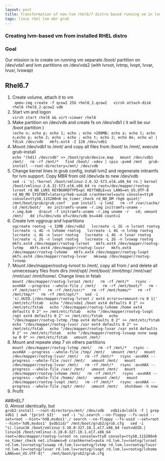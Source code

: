 ```yaml
---
layout: post
title: Transformation of non-lvm rhel6/7 distro based running vm in lvm-based
tags: linux rhel lvm mbr grub
---
```

### Creating lvm-based vm from installed RHEL distro  

### Goal
Our mission is to create on running vm separate /boot/ partition on /dev/vda1 and lvm partitions on /dev/vda2 (with lvroot, lvtmp, lvopt, lvvar, lvusr, lvswap)  

## Rhel6.7  
1. Create volume, attach it to vm  
`` qemu-img create -f qcow2 25G rhel6_2.qcow2  
virsh attach-disk rhel6 rhel6_2.qcow2 vdb``  
2. Start vm and logon  
``virsh start rhel6 && virt-viewer rhel6``  
3. Make partition on /dev/vdb and create fs on /dev/vdb1 ( it will be our /boot partition )  
``(echo n; echo p; echo 1; echo ; echo +200MB; echo a; echo 1; echo n;echo p; echo 2; echo ; echo ; echo t; echo 2; echo 8e; echo w) | fdisk /dev/vdb  
mkfs.ext4 -I 128 /dev/vdb1``  
4. Mount /dev/vdb1 to /mnt/ and copy all files from /boot/ to /mnt/, execute grub-install  
``echo "(hd1) /dev/vdb" >> /boot/grub/device.map  
mount /dev/vdb1 /mnt/  
rm -rf /mnt/*  
find /boot/ -xdev | cpio -pvmd /mnt  
grub-install --root-directory=/mnt/ /dev/vdb``  
5. Change kernel lines in grub config, install lvm2 and regenerate initramfs for lvm support. Copy MBR from old /dev/vda to new /dev/vdb  
``sed -i 's|.*kernel /boot/vmlinuz-2.6.32-573.el6.x86_64 ro.| kernel /boot/vmlinuz-2.6.32-573.el6.x86_64 ro root=/dev/mapper/rootvg-lvroot rd_NO_LUKS KEYBOARDTYPE=pc KEYTABLE=us LANG=en_US.UTF-8 rd_NO_MD SYSFONT=latarcyrheb-sun16 crashkernel=auto console=tty0 console=ttyS0,115200n8 no_timer_check rd_NO_DM rhgb quiet|' /mnt/boot/grub/grub.conf  
yum install -y lvm2  
rm -rf /var/cache/  
cd /mnt/boot/  
mv initramfs-uname -r.img initramfs-uname -r.img.bak  
dracut -f initramfs-uname -r.img uname -r  
cd; umount /mnt/  
dd if=/dev/vda of=/dev/vdb bs=446 count=1``  
6. Create lvm vggroup and lvpartitons  
``vgcreate rootvg -s 32MB /dev/vdb2  
lvcreate -L 2G -n lvroot rootvg  
lvcreate -L 4G -n lvhome rootvg  
lvcreate -L 4G -n lvtmp rootvg  
lvcreate -L 4G -n lvusr rootvg  
lvcreate -L 4G -n lvvar rootvg  
lvcreate -L 2G -n lvopt rootvg  
lvcreate -L 2G -n lvswap rootvg  
mkfs.ext4 /dev/mapper/rootvg-lvroot  
mkfs.ext4 /dev/mapper/rootvg-lvtmp  
mkfs.ext4 /dev/mapper/rootvg-lvusr  
mkfs.ext4 /dev/mapper/rootvg-lvhome  
mkfs.ext4 /dev/mapper/rootvg-lvopt  
mkfs.ext4 /dev/mapper/rootvg-lvvar  
mkswap /dev/mapper/rootvg-lvswap``  
7. Mount /dev/mapper/rootvg-lvroot to /mnt/, copy all from / and delete all unnecessary files from dirs /mnt/opt/ /mnt/boot/ /mnt/tmp/ /mnt/var/ /mnt/usr/ /mnt/home/. Change lines in fstab  
``mount /dev/mapper/rootvg-lvroot /mnt/  
rm -rf /mnt/*  
rsync -avxHAX --progress --whole-file / /mnt/  
rm -rf /mnt/boot/*  
rm -rf /mnt/var/*  
rm -rf /mnt/usr/*  
rm -rf /mnt/home/*  
rm -rf /mnt/tmp/*  
rm -rf /mnt/opt/*  
sed -i 's|.UUID.|/dev/mapper/rootvg-lvroot / ext4 errors=remount-ro 0 1|' /mnt/etc/fstab  
echo "/dev/vda1 /boot ext4 defaults 0 2" >> /mnt/etc/fstab  
echo "/dev/mapper/rootvg-lvhome /home ext4 defaults 0 2" >> /mnt/etc/fstab  
echo "/dev/mapper/rootvg-lvopt /opt ext4 defaults 0 2" >> /mnt/etc/fstab  
echo "/dev/mapper/rootvg-lvtmp /tmp ext4 defaults 0 2" >> /mnt/etc/fstab  
echo "/dev/mapper/rootvg-lvusr /usr ext4 defaults 0 2" >> /mnt/etc/fstab  
echo "/dev/mapper/rootvg-lvvar /var ext4 defaults 0 2" >> /mnt/etc/fstab  
echo "/dev/mapper/rootvg-lvswap none swap sw 0 0" >> /mnt/etc/fstab  
umount /mnt/``  
8. Mount and repeate step 7 on others partitions  
``mount /dev/mapper/rootvg-lvtmp /mnt/  
rm -rf /mnt/*  
rsync -avxHAX --progress --whole-file /tmp/ /mnt/  
umount /mnt/  
mount /dev/mapper/rootvg-lvusr /mnt/  
rm -rf /mnt/*  
rsync -avxHAX --progress --whole-file /usr/ /mnt/  
umount /mnt/  
mount /dev/mapper/rootvg-lvvar /mnt/  
rm -rf /mnt/*  
rsync -avxHAX --progress --whole-file /var/ /mnt/  
umount /mnt/  
mount /dev/mapper/rootvg-lvhome /mnt/  
rm -rf /mnt/*  
rsync -avxHAX --progress --whole-file /home/ /mnt/  
umount /mnt/  
mount /dev/mapper/rootvg-lvopt /mnt/  
rm -rf /mnt/*  
rsync -avxHAX --progress --whole-file /opt/ /mnt/  
umount /mnt/  
shutdown -h now``  
9. Profit  

##RHEL7  
0. Almost identically, but  
``grub2-install --root-directory=/mnt/ /dev/vdb  
vdb1id=lsblk -f | grep vdb1 | awk '{print $3}'  
sed -i "s/.search --no-floppy --fs-uuid --set=root --hint='hd0,msdos1'./ search --no-floppy --fs-uuid --set=root --hint='hd0,msdos1' $vdb1id/" /mnt/boot/grub2/grub.cfg  
sed -i "s|.linux16 /boot/vmlinuz-3.10.0-327.10.1.el7.x86_64 root=UUID.| linux16 /boot/vmlinuz-3.10.0-327.10.1.el7.x86_64 root=/dev/mapper/rootvg-lvroot ro console=tty0 console=ttyS0,115200n8 no_timer_check net.ifnames=0 crashkernel=auto rd.lvm.lv=rootvg/lvroot rd.lvm.lv=rootvg/lvswap rd.lvm.lv=rootvg/lvtmp rd.lvm.lv=rootvg/lvusr rd.lvm.lv=rootvg/lvvar rd.lvm.lv=rootvg/lvopt rd.lvm.lv=rootvg/lvhome LANG=en_US.UTF-8|"  
/mnt/boot/grub2/grub.cfg``  
